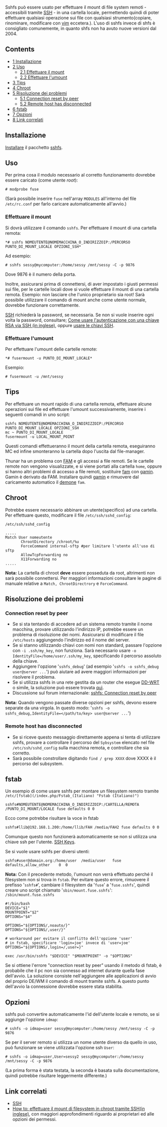 Sshfs può essere usato per effettuare il mount di file system remoti - accessibili tramite [SSH](/index.php/SSH_(Italiano) "SSH (Italiano)") - in una cartella locale, permettendo quindi di poter effettuare qualsiasi operazione sui file con qualsiasi strumento(copiare, rinominare, modificare con [vim](/index.php/Vim_(Italiano) "Vim (Italiano)") eccetera.). L'uso di sshfs invece di shfs è consigliato comunemente, in quanto shfs non ha avuto nuove versioni dal 2004.

## Contents

*   [1 Installazione](#Installazione)
*   [2 Uso](#Uso)
    *   [2.1 Effettuare il mount](#Effettuare_il_mount)
    *   [2.2 Effettuare l'umount](#Effettuare_l.27umount)
*   [3 Tips](#Tips)
*   [4 Chroot](#Chroot)
*   [5 Risoluzione dei problemi](#Risoluzione_dei_problemi)
    *   [5.1 Connection reset by peer](#Connection_reset_by_peer)
    *   [5.2 Remote host has disconnected](#Remote_host_has_disconnected)
*   [6 fstab](#fstab)
*   [7 Opzioni](#Opzioni)
*   [8 Link correlati](#Link_correlati)

## Installazione

[Installare](/index.php/Pacman_(Italiano) "Pacman (Italiano)") il pacchetto [sshfs](https://www.archlinux.org/packages/?name=sshfs).

## Uso

Per prima cosa il modulo necessario al corretto funzionamento dovrebbe essere caricato (come utente *root*):

```
# modprobe fuse

```

(Sarà possibile inserire `fuse` nell'array `MODULES` all'interno del file `/etc/rc.conf` per farlo caricare automaticamente all'avvio.)

### Effettuare il mount

Si dovrà utilizzare il comando `sshfs`. Per effettuare il mount di una cartella remota:

```
*# sshfs NOMEUTENTE@NOMEMACCHINA_O_INDIRIZZOIP:/PERCORSO PUNTO_DI_MOUNT_LOCALE OPZIONI_SSH*

```

Ad esempio:

```
# sshfs sessy@mycomputer:/home/sessy /mnt/sessy -C -p 9876

```

Dove 9876 è il numero della porta.

Inoltre, assicurarsi prima di connettersi, di aver impostato i giusti permessi sui file, per le cartelle locali dove si vuole effettuare il mount di una cartella remota. Esempio: non lasciare che l'unico proprietario sia root! Sarà possibile utilizzare il comando di mount anche come utente normale, dovrebbe funzionare correttamente.

[SSH](/index.php/SSH_(Italiano) "SSH (Italiano)") richiederà la password, se necessaria. Se non si vuole inserire ogni volta la password, consultare; [Come usare l'autenticazione con una chiave RSA via SSH (in inglese)](http://linuxmafia.com/~karsten/Linux/FAQs/sshrsakey.html), oppure [usare le chiavi SSH](/index.php/SSH_keys_(Italiano) "SSH keys (Italiano)").

### Effettuare l'umount

Per effettuare l'umount delle cartelle remote:

```
*# fusermount -u PUNTO_DI_MOUNT_LOCALE*

```

Esempio:

```
# fusermount -u /mnt/sessy

```

## Tips

Per effettuare un mount rapido di una cartella remota, effettuare alcune operazioni sui file ed effettuare l'umount successivamente, inserire i seguenti comandi in uno script:

```
sshfs NOMEUTENTE@NOMEMACCHINA_O_INDIRIZZOIP:/PERCORSO PUNTO_DI_MOUNT_LOCALE OPZIONI_SSH
mc ~ PUNTO_DI_MOUNT_LOCALE
fusermount -u LOCAL_MOUNT_POINT

```

Questi comandi effettueranno il mount della cartella remota, eseguiranno MC ed infine smonteranno la cartella dopo l'uscita dal file-manager.

Thunar ha un problema con [FAM](/index.php/FAM_(Italiano) "FAM (Italiano)") e gli accessi a file remoti. Se le cartelle remote non vengono visualizzate, e si viene portati alla cartella `home`, oppure si hanno altri problemi di accesso a file remoti, sostituire [fam](https://aur.archlinux.org/packages/fam/) con [gamin](https://www.archlinux.org/packages/?name=gamin). Gamin è derivato da FAM. Installare quindi [gamin](https://www.archlinux.org/packages/?name=gamin) e rimuovere dal caricamento automatico il [demone](/index.php/Daemon_(Italiano) "Daemon (Italiano)") `fam`.

## Chroot

Potrebbe essere necessario abbinare un utente(specifico) ad una cartella. Per effettuare questo, modificare il file `/etc/ssh/sshd_config`:

 `/etc/ssh/sshd_config` 
```
.....
Match User nomeutente 
       ChrootDirectory /chroot/%u
       ForceCommand internal-sftp #per limitare l'utente all'uso di sftp
       AllowTcpForwarding no
       X11Forwarding no
.....
```

**Nota:** La cartella di chroot **deve** essere posseduta da root, altrimenti non sarà possibile connettersi. Per maggiori informazioni consultare le pagine di manuale relative a `Match, ChrootDirectrory` e `ForceCommand`.

## Risoluzione dei problemi

### Connection reset by peer

*   Se si sta tentando di accedere ad un sistema remoto tramite il nome macchina, provare utilizzando l'indirizzo IP, potrebbe essere un problema di risoluzione dei nomi. Assicurarsi di modificare il file `/etc/hosts` aggiungendo l'indirizzo ed il nome del server.
*   Se si stanno utilizzando chiavi con nomi non standard, passare l'opzione con `-i .ssh/my_key`, non funziona. Sarà necessario usare `-o IdentityFile=/home/user/.ssh/my_key`, specificando il percorso assoluto della chiave.
*   Aggiungere l'opzione '`sshfs_debug`' (ad esempio '`sshfs -o sshfs_debug user@server ...`') può aiutare ad avere maggiori informazioni per risolvere il problema.
*   Se si utilizza sshfs in una rete gestita da un router che esegue [DD-WRT](https://en.wikipedia.org/wiki/DD-WRT "wikipedia:DD-WRT") o simile, la soluzione può essere trovata [quì](http://www.dd-wrt.com/wiki/index.php/SFTP_with_DD-WRT).
*   Discussione sul forum internazionale: [sshfs: Connection reset by peer](https://bbs.archlinux.org/viewtopic.php?id=27613)

**Nota:** Quando vengono passate diverse opzioni per sshfs, devono essere separate da una virgola. In questo modo: '`sshfs -o sshfs_debug,IdentityFile=</path/to/key> user@server ...`')

### Remote host has disconnected

*   Se si riceve questo messaggio direttamente appena si tenta di utilizzare sshfs, provare a controllare il percorso del `Sybsystem` elencato nel file `/etc/ssh/sshd_config` sulla macchina remota, e controllare che sia corretto.
*   Sarà possibile constrollare digitando `find / grep XXXX` dove XXXX è il percorso del subsystem.

## fstab

Un esempio di come usare sshfs per montare un filesystem remoto tramite `/etc/[fstab](/index.php/Fstab_(Italiano) "Fstab (Italiano)")`

```
sshfs#NOMEUTENTE@NOMEMACCHINA_O_INDIRIZZOIP:/CARTELLA/REMOTA /PUNTO_DI_MOUNT/LOCALE fuse defaults 0 0

```

Ecco come potrebbe risultare la voce in fstab

```
sshfs#llib@192.168.1.200:/home/llib/FAH /media/FAH2 fuse defaults 0 0

```

Comunque questo non funzionerà automaticamente se non si utilizza una chiave ssh per l'utente. [SSH Keys](/index.php/SSH_keys_(Italiano) "SSH keys (Italiano)").

Se si vuole usare sshfs per diversi utenti:

```
sshfs#user@domain.org:/home/user  /media/user   fuse    defaults,allow_other    0  0

```

**Nota:** Con il precedente metodo, l'umount non verrà effettuato perché il filesystem non si trova in `fstab`. Per evitare questo errore, rimuovere il prefisso '`sshfs#`', cambiare il filesystem da '`fuse`' a '`fuse.sshfs`', quindi creare uno script chiamato '`sbin/mount.fuse.sshfs`': `/sbin/mount.fuse.sshfs` 
```
#!/bin/bash
DEVICE="$1"
MOUNTPOINT="$2"
OPTIONS="$4"

OPTIONS="${OPTIONS/,noauto/}"
OPTIONS="${OPTIONS/,user/}"

# workaround per evitare il conflitto dell'opzione 'user'
# in fstab, specificare 'login=joe' invece di 'user=joe'
OPTIONS="${OPTIONS/,login=/,user=}"

exec /usr/bin/sshfs "$DEVICE" "$MOUNTPOINT" -o "$OPTIONS"
```

Se si ottiene l'errore "connection reset by peer" usando il metodo di fstab, è probabile che il pc non sia connesso ad internet durante quella fase dell'avvio. La soluzione consiste nell'aggiungere alle applicazioni di avvio del proprio DE/WM il comando di mount tramite sshfs. A questo punto dell'avvio la connessione dovrebbe essere stata stabilita.

## Opzioni

sshfs può convertire automaticamente l'id dell'utente locale e remoto, se si aggiunge l'opzione `idmap`:

```
# sshfs -o idmap=user sessy@mycomputer:/home/sessy /mnt/sessy -C -p 9876

```

Se per il server remoto si utilizza un nome utente diverso da quello in uso, può funzionare se viene utilizzata l'opzione ssh `User`:

```
# sshfs -o idmap=user,User=sessy2 sessy@mycomputer:/home/sessy /mnt/sessy -C -p 9876

```

(La prima forma è stata testata, la seconda è basata sulla documentazione, quindi potrebbe risultare leggermente differente.)

## Link correlati

*   [SSH](/index.php/SSH_(Italiano) "SSH (Italiano)")
*   [How to: effettuare il mount di filesystem in chroot tramite SSH(in inglese)](http://wiki.lapipaplena.org/index.php/How_to_mount_SFTP_accesses), con maggiori approfondimenti riguardo ai proprietari ed alle opzioni dei permessi.